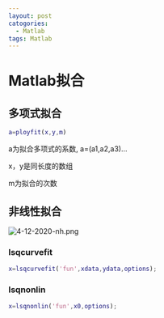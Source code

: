 ```yaml
---
layout: post
catogories:
  - Matlab
tags: Matlab
---
```


# Matlab拟合

## 多项式拟合

```matlab
a=ployfit(x,y,m)
```

a为拟合多项式的系数, a=(a1,a2,a3)...

x，y是同长度的数组

m为拟合的次数

## 非线性拟合

![4-12-2020-nh.png](https://rpzoss.oss-cn-chengdu.aliyuncs.com/Public/4-12-2020-nh.png)

### lsqcurvefit

```matlab
x=lsqcurvefit('fun',xdata,ydata,options);
```

### lsqnonlin

```matlab
x=lsqnonlin('fun',x0,options);
```

